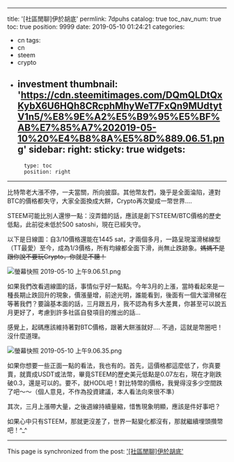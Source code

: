 
---
title: '[社區閒聊]伊於胡底'
permlink: 7dpuhs
catalog: true
toc_nav_num: true
toc: true
position: 9999
date: 2019-05-10 01:24:21
categories:
- cn
tags:
- cn
- steem
- crypto
- investment
thumbnail: 'https://cdn.steemitimages.com/DQmQLDtQxKybX6U6HQh8CRcphMhyWeT7FxQn9MUdtytV1n5/%E8%9E%A2%E5%B9%95%E5%BF%AB%E7%85%A7%202019-05-10%20%E4%B8%8A%E5%8D%889.06.51.png'
sidebar:
    right:
        sticky: true
widgets:
    -
        type: toc
        position: right
---


比特幣老大漲不停，一夫當關，所向披靡。其他幣友們，幾乎是全面淪陷，連對BTC的價格都失守，大家全面換成大餅，Crypto再次變成一幣世界....

STEEM可能比別人還慘一點：沒弄錯的話，應該是創下STEEM/BTC價格的歷史低點，此前從未低於500 satoshi，現在已經失守。

以下是日線圖：自3/10價格還能在1445 sat，才兩個多月，一路呈現溜滑梯線型（TT最愛）至今，成為1/3價格，所有均線都全面下滑，尚無止跌跡象。<del>媽媽不是跟你說不要玩Crypto，你就是不聽！</del>

![螢幕快照 2019-05-10 上午9.06.51.png](https://cdn.steemitimages.com/DQmQLDtQxKybX6U6HQh8CRcphMhyWeT7FxQn9MUdtytV1n5/%E8%9E%A2%E5%B9%95%E5%BF%AB%E7%85%A7%202019-05-10%20%E4%B8%8A%E5%8D%889.06.51.png)

如果我們改看週線圖的話，事情似乎好一點點。今年3月的上漲，當時看起來是一種長期止跌回升的現象，價漲量增，前途光明，誰能看到，後面有一個大溜滑梯在等著我們？要論基本面的話，三月跟五月，我不認為有多大差異，你甚至可以說五月更好了，考慮到許多社區自發項目的推出的話... 

感覺上，起碼應該維持著對BTC價格，跟著大餅漲就好.... 不過，這就是幣圈吧！沒什麼道理。


![螢幕快照 2019-05-10 上午9.06.35.png](https://cdn.steemitimages.com/DQmay5A93PPvyLwpgxXNqmNaP22yFd6PLKFtt4FkdvPoEe3/%E8%9E%A2%E5%B9%95%E5%BF%AB%E7%85%A7%202019-05-10%20%E4%B8%8A%E5%8D%889.06.35.png)

如果你想要一些正面一點的看法，我也有的。首先，這價格都這麼低了，你真要賣，就賣成USDT或法幣，畢竟STEEM的歷史美元低點是0.07左右，現在才剛跌破0.3，還是可以的。要不，就HODL吧！對比特幣的價格，我覺得沒多少空間跌了吧～～（個人意見，不作為投資建議，本人看法向來很不準）

其次，三月上漲帶大量，之後週線持續量縮，惜售現象明顯，應該是件好事吧？

如果心中只有STEEM，那就更沒差了，世界一點變化都沒有，那就繼續埋頭攢幣吧！^_^

- - -

This page is synchronized from the post: ['[社區閒聊]伊於胡底'](https://steemit.com/@deanliu/7dpuhs)
